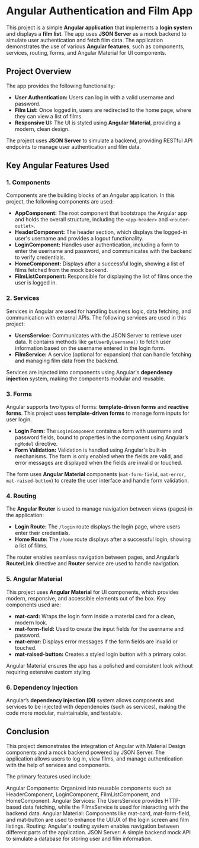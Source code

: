# Angular Authentication and Film App

This project is a simple **Angular application** that implements a **login system** and displays a **film list**. The app uses **JSON Server** as a mock backend to simulate user authentication and fetch film data. The application demonstrates the use of various **Angular features**, such as components, services, routing, forms, and Angular Material for UI components.

## Project Overview

The app provides the following functionality:

- **User Authentication:** Users can log in with a valid username and password.
- **Film List:** Once logged in, users are redirected to the home page, where they can view a list of films.
- **Responsive UI:** The UI is styled using **Angular Material**, providing a modern, clean design.

The project uses **JSON Server** to simulate a backend, providing RESTful API endpoints to manage user authentication and film data.

## Key Angular Features Used

### 1. Components

Components are the building blocks of an Angular application. In this project, the following components are used:

- **AppComponent:** The root component that bootstraps the Angular app and holds the overall structure, including the `<app-header>` and `<router-outlet>`.
- **HeaderComponent:** The header section, which displays the logged-in user's username and provides a logout functionality.
- **LoginComponent:** Handles user authentication, including a form to enter the username and password, and communicates with the backend to verify credentials.
- **HomeComponent:** Displays after a successful login, showing a list of films fetched from the mock backend.
- **FilmListComponent:** Responsible for displaying the list of films once the user is logged in.

### 2. Services

Services in Angular are used for handling business logic, data fetching, and communication with external APIs. The following services are used in this project:

- **UsersService:** Communicates with the JSON Server to retrieve user data. It contains methods like `getUserByUsername()` to fetch user information based on the username entered in the login form.
- **FilmService:** A service (optional for expansion) that can handle fetching and managing film data from the backend.

Services are injected into components using Angular's **dependency injection** system, making the components modular and reusable.

### 3. Forms

Angular supports two types of forms: **template-driven forms** and **reactive forms**. This project uses **template-driven forms** to manage form inputs for user login.

- **Login Form:** The `LoginComponent` contains a form with username and password fields, bound to properties in the component using Angular’s `ngModel` directive.
- **Form Validation:** Validation is handled using Angular's built-in mechanisms. The form is only enabled when the fields are valid, and error messages are displayed when the fields are invalid or touched.

The form uses **Angular Material** components (`mat-form-field`, `mat-error`, `mat-raised-button`) to create the user interface and handle form validation.

### 4. Routing

The **Angular Router** is used to manage navigation between views (pages) in the application:

- **Login Route:** The `/login` route displays the login page, where users enter their credentials.
- **Home Route:** The `/home` route displays after a successful login, showing a list of films.

The router enables seamless navigation between pages, and Angular’s **RouterLink** directive and **Router** service are used to handle navigation.

### 5. Angular Material

This project uses **Angular Material** for UI components, which provides modern, responsive, and accessible elements out of the box. Key components used are:

- **mat-card:** Wraps the login form inside a material card for a clean, modern look.
- **mat-form-field:** Used to create the input fields for the username and password.
- **mat-error:** Displays error messages if the form fields are invalid or touched.
- **mat-raised-button:** Creates a styled login button with a primary color.

Angular Material ensures the app has a polished and consistent look without requiring extensive custom styling.

### 6. Dependency Injection

Angular’s **dependency injection (DI)** system allows components and services to be injected with dependencies (such as services), making the code more modular, maintainable, and testable.

## Conclusion
This project demonstrates the integration of Angular with Material Design components and a mock backend powered by JSON Server. The application allows users to log in, view films, and manage authentication with the help of services and components.

The primary features used include:

Angular Components: Organized into reusable components such as HeaderComponent, LoginComponent, FilmListComponent, and HomeComponent.
Angular Services: The UsersService provides HTTP-based data fetching, while the FilmsService is used for interacting with the backend data.
Angular Material: Components like mat-card, mat-form-field, and mat-button are used to enhance the UI/UX of the login screen and film listings.
Routing: Angular's routing system enables navigation between different parts of the application.
JSON Server: A simple backend mock API to simulate a database for storing user and film information.

